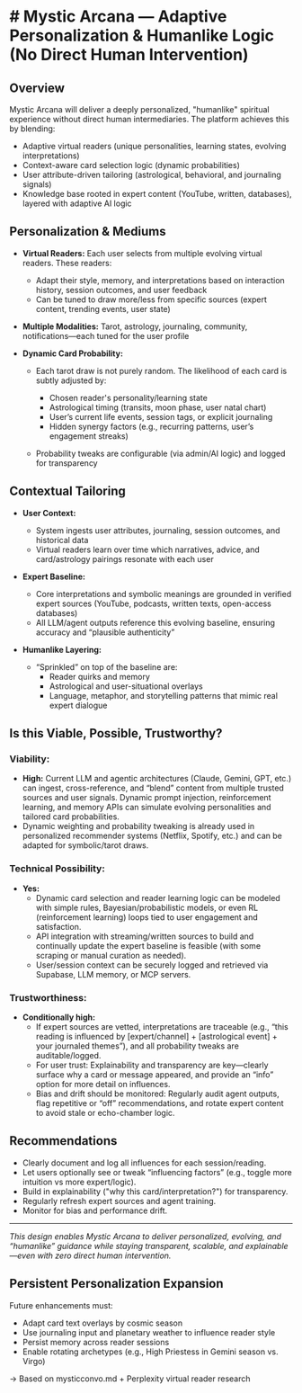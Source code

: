 # # Mystic Arcana — Adaptive Personalization & Humanlike Logic (No Direct Human Intervention)

## Overview

Mystic Arcana will deliver a deeply personalized, "humanlike" spiritual experience without direct human intermediaries. The platform achieves this by blending:

- Adaptive virtual readers (unique personalities, learning states, evolving interpretations)
- Context-aware card selection logic (dynamic probabilities)
- User attribute-driven tailoring (astrological, behavioral, and journaling signals)
- Knowledge base rooted in expert content (YouTube, written, databases), layered with adaptive AI logic

## Personalization & Mediums

- **Virtual Readers:** Each user selects from multiple evolving virtual readers. These readers:
  - Adapt their style, memory, and interpretations based on interaction history, session outcomes, and user feedback
  - Can be tuned to draw more/less from specific sources (expert content, trending events, user state)

- **Multiple Modalities:** Tarot, astrology, journaling, community, notifications—each tuned for the user profile
- **Dynamic Card Probability:**
  - Each tarot draw is not purely random. The likelihood of each card is subtly adjusted by:
    - Chosen reader's personality/learning state
    - Astrological timing (transits, moon phase, user natal chart)
    - User’s current life events, session tags, or explicit journaling
    - Hidden synergy factors (e.g., recurring patterns, user’s engagement streaks)

  - Probability tweaks are configurable (via admin/AI logic) and logged for transparency

## Contextual Tailoring

- **User Context:**
  - System ingests user attributes, journaling, session outcomes, and historical data
  - Virtual readers learn over time which narratives, advice, and card/astrology pairings resonate with each user

- **Expert Baseline:**
  - Core interpretations and symbolic meanings are grounded in verified expert sources (YouTube, podcasts, written texts, open-access databases)
  - All LLM/agent outputs reference this evolving baseline, ensuring accuracy and “plausible authenticity”

- **Humanlike Layering:**
  - “Sprinkled” on top of the baseline are:
    - Reader quirks and memory
    - Astrological and user-situational overlays
    - Language, metaphor, and storytelling patterns that mimic real expert dialogue

## Is this Viable, Possible, Trustworthy?

### **Viability:**

- **High:** Current LLM and agentic architectures (Claude, Gemini, GPT, etc.) can ingest, cross-reference, and “blend” content from multiple trusted sources and user signals. Dynamic prompt injection, reinforcement learning, and memory APIs can simulate evolving personalities and tailored card probabilities.
- Dynamic weighting and probability tweaking is already used in personalized recommender systems (Netflix, Spotify, etc.) and can be adapted for symbolic/tarot draws.

### **Technical Possibility:**

- **Yes:**
  - Dynamic card selection and reader learning logic can be modeled with simple rules, Bayesian/probabilistic models, or even RL (reinforcement learning) loops tied to user engagement and satisfaction.
  - API integration with streaming/written sources to build and continually update the expert baseline is feasible (with some scraping or manual curation as needed).
  - User/session context can be securely logged and retrieved via Supabase, LLM memory, or MCP servers.

### **Trustworthiness:**

- **Conditionally high:**
  - If expert sources are vetted, interpretations are traceable (e.g., “this reading is influenced by \[expert/channel] + \[astrological event] + your journaled themes”), and all probability tweaks are auditable/logged.
  - For user trust: Explainability and transparency are key—clearly surface why a card or message appeared, and provide an “info” option for more detail on influences.
  - Bias and drift should be monitored: Regularly audit agent outputs, flag repetitive or “off” recommendations, and rotate expert content to avoid stale or echo-chamber logic.

## Recommendations

- Clearly document and log all influences for each session/reading.
- Let users optionally see or tweak “influencing factors” (e.g., toggle more intuition vs more expert/logic).
- Build in explainability ("why this card/interpretation?") for transparency.
- Regularly refresh expert sources and agent training.
- Monitor for bias and performance drift.

---

_This design enables Mystic Arcana to deliver personalized, evolving, and “humanlike” guidance while staying transparent, scalable, and explainable—even with zero direct human intervention._

## Persistent Personalization Expansion

Future enhancements must:

- Adapt card text overlays by cosmic season
- Use journaling input and planetary weather to influence reader style
- Persist memory across reader sessions
- Enable rotating archetypes (e.g., High Priestess in Gemini season vs. Virgo)

→ Based on mysticconvo.md + Perplexity virtual reader research
